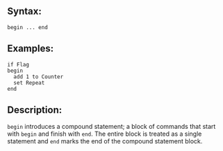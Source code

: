 ## Syntax:
`begin ... end`
## Examples:
`if Flag`  
`begin`  
`  add 1 to Counter`  
`  set Repeat`  
`end`
## Description:
`begin` introduces a compound statement; a block of commands that start with `begin` and finish with `end`. The entire block is treated as a single statement and `end` marks the end of the compound statement block.
